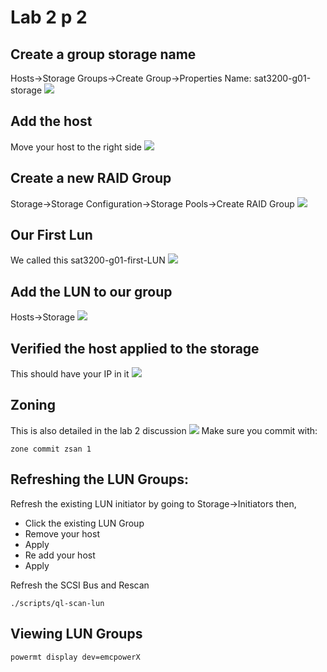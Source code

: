 # Lab 2 p 2
## Create a group storage name
Hosts->Storage Groups->Create Group->Properties
Name: sat3200-g01-storage
![](https://cdn.discordapp.com/attachments/143171303296204801/511348187290927104/1.png)
## Add the host
Move your host to the right side
![](https://cdn.discordapp.com/attachments/143171303296204801/511348535543726101/1.png)
## Create a new RAID Group
Storage->Storage Configuration->Storage Pools->Create RAID Group
![](https://cdn.discordapp.com/attachments/143171303296204801/511350771955138570/1.png)
## Our First Lun
We called this sat3200-g01-first-LUN
![](https://cdn.discordapp.com/attachments/143171303296204801/511351404758302720/1.png)
## Add the LUN to our group
Hosts->Storage
![](https://cdn.discordapp.com/attachments/143171303296204801/511353368472584203/1.png)
## Verified the host applied to the storage
This should have your IP in it
![](https://media.discordapp.net/attachments/489942840827183125/511642442274045962/unknown.png)
## Zoning
This is also detailed in the lab 2 discussion
![](https://media.discordapp.net/attachments/489942840827183125/511642910459166731/unknown.png)
Make sure you commit with:
```
zone commit zsan 1
```
## Refreshing the LUN Groups:
Refresh the existing LUN initiator by going to Storage->Initiators then,
- Click the existing LUN Group
- Remove your host
- Apply
- Re add your host
- Apply

Refresh the SCSI Bus and Rescan
```
./scripts/ql-scan-lun
```

## Viewing LUN Groups
```
powermt display dev=emcpowerX
```

